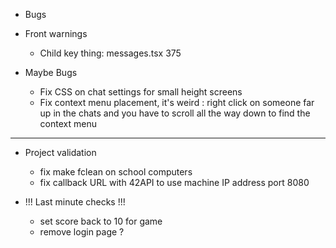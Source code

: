 - Bugs

- Front warnings

  - Child key thing: messages.tsx 375

- Maybe Bugs

  - Fix CSS on chat settings for small height screens
  - Fix context menu placement, it's weird : right click on someone far up in the chats and you have to scroll all the way down to find the context menu

---

- Project validation

  - fix make fclean on school computers
  - fix callback URL with 42API to use machine IP address port 8080

- !!! Last minute checks !!!

  - set score back to 10 for game
  - remove login page ?
